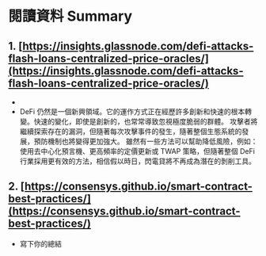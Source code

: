 ﻿# 閱讀資料 Summary
## 1. [https://insights.glassnode.com/defi-attacks-flash-loans-centralized-price-oracles/](https://insights.glassnode.com/defi-attacks-flash-loans-centralized-price-oracles/)


- 
- DeFi 仍然是一個新興領域。它的運作方式正在經歷許多創新和快速的根本轉變。快速的變化，即使是創新的，也常常導致忽視極度脆弱的群體。
攻擊者將繼續探索存在的漏洞，但隨著每次攻擊事件的發生，隨著整個生態系統的發展，預防機制也將變得更加強大。
雖然有一些方法可以幫助降低風險，例如：使用去中心化預言機、更高頻率的定價更新或 TWAP 策略，但隨著整個 DeFi 行業採用更有效的方法，相信假以時日，閃電貸將不再成為潛在的剝削工具。




## 2. [https://consensys.github.io/smart-contract-best-practices/](https://consensys.github.io/smart-contract-best-practices/)
- 寫下你的總結
